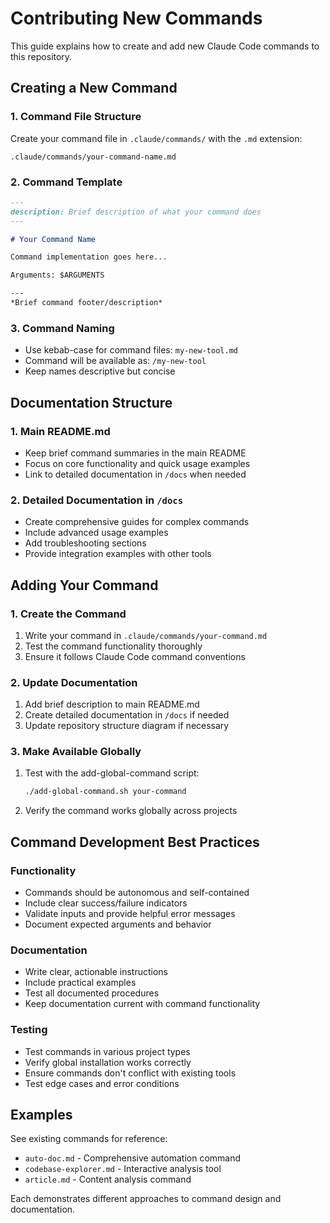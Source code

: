 # Contributing New Commands

This guide explains how to create and add new Claude Code commands to this repository.

## Creating a New Command

### 1. Command File Structure

Create your command file in `.claude/commands/` with the `.md` extension:

```
.claude/commands/your-command-name.md
```

### 2. Command Template

```markdown
---
description: Brief description of what your command does
---

# Your Command Name

Command implementation goes here...

Arguments: $ARGUMENTS

---
*Brief command footer/description*
```

### 3. Command Naming

- Use kebab-case for command files: `my-new-tool.md`
- Command will be available as: `/my-new-tool`
- Keep names descriptive but concise

## Documentation Structure

### 1. Main README.md
- Keep brief command summaries in the main README
- Focus on core functionality and quick usage examples
- Link to detailed documentation in `/docs` when needed

### 2. Detailed Documentation in `/docs`
- Create comprehensive guides for complex commands
- Include advanced usage examples
- Add troubleshooting sections
- Provide integration examples with other tools

## Adding Your Command

### 1. Create the Command
1. Write your command in `.claude/commands/your-command.md`
2. Test the command functionality thoroughly
3. Ensure it follows Claude Code command conventions

### 2. Update Documentation
1. Add brief description to main README.md
2. Create detailed documentation in `/docs` if needed
3. Update repository structure diagram if necessary

### 3. Make Available Globally
1. Test with the add-global-command script:
   ```bash
   ./add-global-command.sh your-command
   ```
2. Verify the command works globally across projects

## Command Development Best Practices

### Functionality
- Commands should be autonomous and self-contained
- Include clear success/failure indicators
- Validate inputs and provide helpful error messages
- Document expected arguments and behavior

### Documentation
- Write clear, actionable instructions
- Include practical examples
- Test all documented procedures
- Keep documentation current with command functionality

### Testing
- Test commands in various project types
- Verify global installation works correctly
- Ensure commands don't conflict with existing tools
- Test edge cases and error conditions

## Examples

See existing commands for reference:
- `auto-doc.md` - Comprehensive automation command
- `codebase-explorer.md` - Interactive analysis tool
- `article.md` - Content analysis command

Each demonstrates different approaches to command design and documentation.